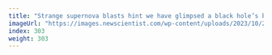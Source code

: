 ```yaml
---
title: "Strange supernova blasts hint we have glimpsed a black hole’s birth"
imageUrl: "https://images.newscientist.com/wp-content/uploads/2023/10/26121618/SEI_177376125.jpg?width=788"
index: 303
weight: 303
---
```

